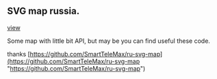 ## SVG map russia.

[view](http://codepen.io/alexTi-dev/pen/oYWOXK "view")

Some map with little bit API, but  may be you can find useful these code.

thanks [https://github.com/SmartTeleMax/ru-svg-map](https://github.com/SmartTeleMax/ru-svg-map "https://github.com/SmartTeleMax/ru-svg-map")